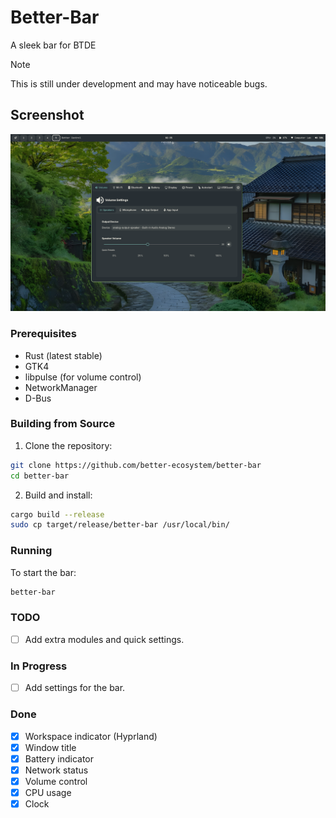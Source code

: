# Better-Bar

A sleek bar for BTDE

> [!NOTE]  
> This is still under development and may have noticeable bugs.


## Screenshot
![Better bar preview](./.github/screenshot.png)

### Prerequisites
- Rust (latest stable)
- GTK4
- libpulse (for volume control)
- NetworkManager
- D-Bus


### Building from Source

1. Clone the repository:
```bash
git clone https://github.com/better-ecosystem/better-bar
cd better-bar
```

2. Build and install:
```bash
cargo build --release
sudo cp target/release/better-bar /usr/local/bin/
```

### Running
To start the bar:
```bash
better-bar
```

### TODO

- [ ] Add extra modules and quick settings.

### In Progress

- [ ] Add settings for the bar.


### Done

- [x] Workspace indicator (Hyprland)
- [x] Window title
- [x] Battery indicator
- [x] Network status
- [x] Volume control
- [x] CPU usage
- [x] Clock